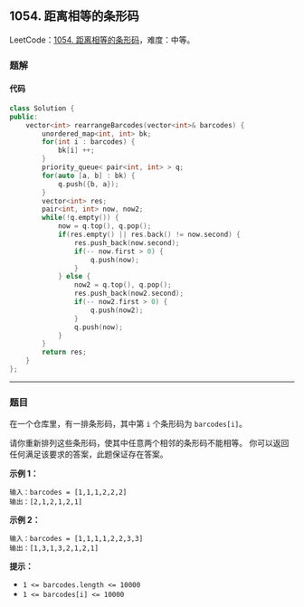 ## 1054. 距离相等的条形码

LeetCode：[1054. 距离相等的条形码](https://leetcode.cn/problems/distant-barcodes/)，难度：中等。

### 题解

#### 代码

```c++
class Solution {
public:
    vector<int> rearrangeBarcodes(vector<int>& barcodes) {
        unordered_map<int, int> bk;
        for(int i : barcodes) {
            bk[i] ++;
        }
        priority_queue< pair<int, int> > q;
        for(auto [a, b] : bk) {
            q.push({b, a});
        }
        vector<int> res;
        pair<int, int> now, now2;
        while(!q.empty()) {
            now = q.top(), q.pop();
            if(res.empty() || res.back() != now.second) {
                res.push_back(now.second);
                if(-- now.first > 0) {
                    q.push(now);
                }
            } else {
                now2 = q.top(), q.pop();
                res.push_back(now2.second);
                if(-- now2.first > 0) {
                    q.push(now2);
                }
                q.push(now);
            }
        }
        return res;
    }
};
```



---



### 题目

在一个仓库里，有一排条形码，其中第 `i` 个条形码为 `barcodes[i]`。

请你重新排列这些条形码，使其中任意两个相邻的条形码不能相等。 你可以返回任何满足该要求的答案，此题保证存在答案。

 

**示例 1：**

```
输入：barcodes = [1,1,1,2,2,2]
输出：[2,1,2,1,2,1]
```

**示例 2：**

```
输入：barcodes = [1,1,1,1,2,2,3,3]
输出：[1,3,1,3,2,1,2,1]
```

 

**提示：**

- `1 <= barcodes.length <= 10000`
- `1 <= barcodes[i] <= 10000`


